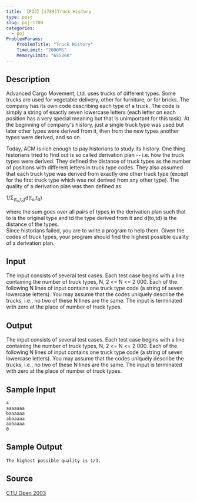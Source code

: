 ```yaml
---
title: 【POJ】[1789]Truck History
type: post
slug: poj-1789
categories:
  - poj
ProblemParams:
    ProblemTitle: "Truck History"
    TimeLimit: "2000MS"
    MemoryLimit: "65536K"
---
```


## Description

Advanced Cargo Movement, Ltd. uses trucks of different types. Some trucks are used for vegetable delivery, other for furniture, or for bricks. The company has its own code describing each type of a truck. The code is simply a string of exactly seven lowercase letters (each letter on each position has a very special meaning but that is unimportant for this task). At the beginning of company's history, just a single truck type was used but later other types were derived from it, then from the new types another types were derived, and so on.  
  
Today, ACM is rich enough to pay historians to study its history. One thing historians tried to find out is so called derivation plan -- i.e. how the truck types were derived. They defined the distance of truck types as the number of positions with different letters in truck type codes. They also assumed that each truck type was derived from exactly one other truck type (except for the first truck type which was not derived from any other type). The quality of a derivation plan was then defined as  

1/Σ<sub>(t<sub>o</sub>,t<sub>d</sub>)</sub>d(t<sub>o</sub>,t<sub>d</sub>)

  
where the sum goes over all pairs of types in the derivation plan such that to is the original type and td the type derived from it and d(to,td) is the distance of the types.  
Since historians failed, you are to write a program to help them. Given the codes of truck types, your program should find the highest possible quality of a derivation plan.

## Input

The input consists of several test cases. Each test case begins with a line containing the number of truck types, N, 2 <= N <= 2 000. Each of the following N lines of input contains one truck type code (a string of seven lowercase letters). You may assume that the codes uniquely describe the trucks, i.e., no two of these N lines are the same. The input is terminated with zero at the place of number of truck types.

## Output

The input consists of several test cases. Each test case begins with a line containing the number of truck types, N, 2 <= N <= 2 000. Each of the following N lines of input contains one truck type code (a string of seven lowercase letters). You may assume that the codes uniquely describe the trucks, i.e., no two of these N lines are the same. The input is terminated with zero at the place of number of truck types.

## Sample Input

```
4
aaaaaaa
baaaaaa
abaaaaa
aabaaaa
0

```

## Sample Output

```
The highest possible quality is 1/3.

```

## Source

[CTU Open 2003](https://web.archive.org/web/20240622112115/http://poj.org/searchproblem?field=source&key=CTU+Open+2003)
